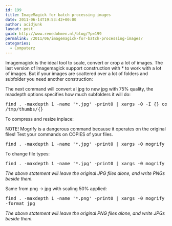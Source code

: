 ```yaml
---
id: 199
title: ImageMagick for batch processing images
date: 2011-06-14T19:53:42+00:00
author: acidjunk
layout: post
guid: http://www.renedohmen.nl/blog/?p=199
permalink: /2011/06/imagemagick-for-batch-processing-images/
categories:
  - Computerz
---
```

Imagemagick is the ideal tool to scale, convert or crop a lot of images. The last version of Imagemagick support construction with * to work with a lot of images. But if your images are scattered over a lot of folders and subfolder you need another construction:

The next command will convert al jpg to new jpg with 75% quality, the maxdepth options specifies how much subfolders it will do:

<pre>find . -maxdepth 1 -name '*.jpg' -print0 | xargs -0 -I {} convert -quality 75 {} \
/tmp/thumbs/{}</pre>

To compress and resize inplace:

NOTE! Mogrify is a dangerous command because it operates on the original files! Test your commands on COPIES of your files.

<pre>find . -maxdepth 1 -name '*.jpg' -print0 | xargs -0 mogrify -resize 800x600 -quality 75</pre>

To change file types:

<pre>find . -maxdepth 1 -name '*.jpg' -print0 | xargs -0 mogrify -format png</pre>

_The above statement will leave the original JPG files alone, and write PNGs beside them._

Same from png -> jpg with scaling 50% applied:

<pre>find . -maxdepth 1 -name '*.png' -print0 | xargs -0 mogrify -quality 80 -scale 50% \
-format jpg</pre>

_The above statement will leave the original PNG files alone, and write JPGs beside them._

<div>
  <em><br /> </em>
</div>